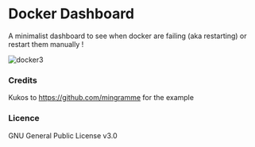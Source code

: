 # Docker Dashboard

A minimalist dashboard to see when docker are failing (aka restarting) or restart them manually ! 

![docker3](https://user-images.githubusercontent.com/5891788/132091753-0cfdd422-cc72-448c-910f-5e6604e956b7.gif)

### Credits

Kukos to https://github.com/mingramme for the example

### Licence 

GNU General Public License v3.0
